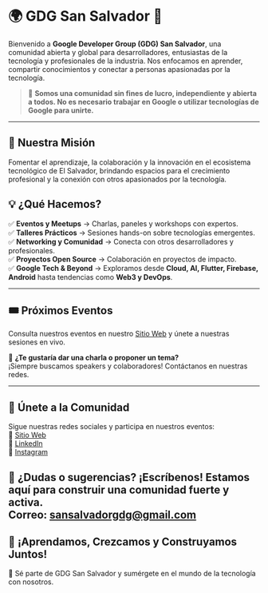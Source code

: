 # 🌍 GDG San Salvador 🚀  

Bienvenido a **Google Developer Group (GDG) San Salvador**, una comunidad abierta y global para desarrolladores, entusiastas de la tecnología y profesionales de la industria. Nos enfocamos en aprender, compartir conocimientos y conectar a personas apasionadas por la tecnología.  

> 📌 **Somos una comunidad sin fines de lucro, independiente y abierta a todos. No es necesario trabajar en Google o utilizar tecnologías de Google para unirte.**  

---

## 🎯 Nuestra Misión  
Fomentar el aprendizaje, la colaboración y la innovación en el ecosistema tecnológico de El Salvador, brindando espacios para el crecimiento profesional y la conexión con otros apasionados por la tecnología.  

## 💡 ¿Qué Hacemos?  
✅ **Eventos y Meetups** → Charlas, paneles y workshops con expertos.  
✅ **Talleres Prácticos** → Sesiones hands-on sobre tecnologías emergentes.  
✅ **Networking y Comunidad** → Conecta con otros desarrolladores y profesionales.  
✅ **Proyectos Open Source** → Colaboración en proyectos de impacto.  
✅ **Google Tech & Beyond** → Exploramos desde **Cloud, AI, Flutter, Firebase, Android** hasta tendencias como **Web3 y DevOps**.  

---

## 🎟️ Próximos Eventos  
Consulta nuestros eventos en nuestro [Sitio Web](https://gdg.community.dev/gdg-san-salvador/) y únete a nuestras sesiones en vivo.  

📢 **¿Te gustaría dar una charla o proponer un tema?**  
¡Siempre buscamos speakers y colaboradores! Contáctanos en nuestras redes.  

---

## 📌 Únete a la Comunidad  
Sigue nuestras redes sociales y participa en nuestros eventos:  
🔗 [Sitio Web](https://gdg.community.dev/gdg-san-salvador/)  
🔗 [LinkedIn](https://www.linkedin.com/company/gdg-sansalvador/about/)  
📸 [Instagram](https://www.instagram.com/gdg.sansalvador/?hl=es)  

💬 **¿Dudas o sugerencias?** ¡Escríbenos! Estamos aquí para construir una comunidad fuerte y activa.  
Correo: sansalvadorgdg@gmail.com
---

## 🚀 ¡Aprendamos, Crezcamos y Construyamos Juntos!  
🌟 Sé parte de GDG San Salvador y sumérgete en el mundo de la tecnología con nosotros.  
